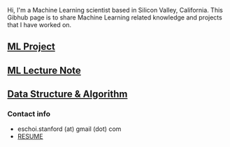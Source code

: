 Hi, I'm a Machine Learning scientist based in Silicon Valley, California. 
This Gibhub page is to share Machine Learning related knowledge and projects that I have worked on.

## [ML Project](project/README.md)

## [ML Lecture Note](lecture_note/README.md)

## [Data Structure & Algorithm](dsa/README.md)

### Contact info
- eschoi.stanford (at) gmail (dot) com
- [RESUME]()
